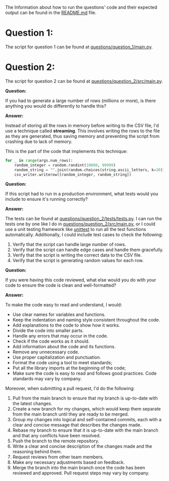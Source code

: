 The Information about how to run the questions' code and their expected output can be found in the [README.md](https://github.com/MatheusSchaly/AirG-Matheus-Schaly#readme) file.

# Question 1:
The script for question 1 can be found at [questions/question_1/main.py](https://github.com/MatheusSchaly/AirG-Matheus-Schaly/blob/main/questions/question_1/main.py).

# Question 2:
The script for question 2 can be found at [questions/question_2/src/main.py](https://github.com/MatheusSchaly/AirG-Matheus-Schaly/blob/main/questions/question_2/src/main.py).

**Question:**

If you had to generate a large number of rows (millions or more), is there anything you would do differently to handle this?

**Answer:**

Instead of storing all the rows in memory before writing to the CSV file, I'd use a technique called **streaming**. This involves writing the rows to the file as they are generated, thus saving memory and preventing the script from crashing due to lack of memory.

This is the part of the code that implements this technique:
```python
for _ in range(args.num_rows):
    random_integer = random.randint(10000, 99999)
    random_string = "".join(random.choices(string.ascii_letters, k=20))
    csv_writer.writerow([random_integer, random_string])
```

**Question:**

If this script had to run in a production environment, what tests would you include to ensure it's running correctly?

**Answer:**

The tests can be found at [questions/question_2/tests/tests.py](https://github.com/MatheusSchaly/AirG-Matheus-Schaly/blob/main/questions/question_2/tests/tests.py). I can run the tests one by one like I do in [questions/question_2/src/main.py](https://github.com/MatheusSchaly/AirG-Matheus-Schaly/blob/main/questions/question_2/src/main.py), or I could use a unit testing framework like [unittest](https://docs.python.org/3/library/unittest.html) to run all the test functions automatically. Additionally, I could include test cases to check the following:

1. Verify that the script can handle large number of rows.
2. Verify that the script can handle edge cases and handle them gracefully.
3. Verify that the script is writing the correct data to the CSV file.
4. Verify that the script is generating random values for each row.

**Question:**

If you were having this code reviewed, what else would you do with your code to ensure the code is clean and well-formatted?

**Answer:**

To make the code easy to read and understand, I would:
- Use clear names for variables and functions.
- Keep the indentation and naming style consistent throughout the code.
- Add explanations to the code to show how it works.
- Divide the code into smaller parts.
- Handle any errors that may occur in the code.
- Check if the code works as it should.
- Add information about the code and its functions.
- Remove any unnecessary code.
- Use proper capitalization and punctuation.
- Format the code using a tool to meet standards;
- Put all the library imports at the beginning of the code;
- Make sure the code is easy to read and follows good practices.
Code standards may vary by company.

Moreover, when submitting a pull request, I'd do the following:
1. Pull from the main branch to ensure that my branch is up-to-date with the latest changes.
2. Create a new branch for my changes, which would keep them separate from the main branch until they are ready to be merged.
3. Group my changes into logical and self-contained commits, each with a clear and concise message that describes the changes made.
4. Rebase my branch to ensure that it is up-to-date with the main branch and that any conflicts have been resolved.
5. Push the branch to the remote repository.
6. Write a clear and concise description of the changes made and the reasoning behind them.
7. Request reviews from other team members.
8. Make any necessary adjustments based on feedback.
9. Merge the branch into the main branch once the code has been reviewed and approved.
Pull request steps may vary by company.
